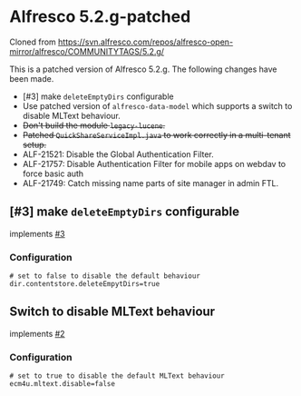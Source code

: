 # Alfresco 5.2.g-patched

Cloned from https://svn.alfresco.com/repos/alfresco-open-mirror/alfresco/COMMUNITYTAGS/5.2.g/

This is a patched version of Alfresco 5.2.g. The following changes have been made.

* [#3] make `deleteEmptyDirs` configurable
* Use patched version of `alfresco-data-model` which supports a switch to disable MLText behaviour.
* ~~Don't build the module `legacy-lucene`.~~
* ~~Patched `QuickShareServiceImpl.java` to work correctly in a multi-tenant setup.~~
* ALF-21521: Disable the Global Authentication Filter.
* ALF-21757: Disable Authentication Filter for mobile apps on webdav to force basic auth
* ALF-21749: Catch missing name parts of site manager in admin FTL.

## [#3] make `deleteEmptyDirs` configurable

implements [#3](https://github.com/ecm4u/alfresco-ce-repository/issues/3)

### Configuration

````properties
# set to false to disable the default behaviour
dir.contentstore.deleteEmpytDirs=true
````

## Switch to disable MLText behaviour

implements [#2](https://github.com/ecm4u/alfresco-ce-repository/issues/2)

### Configuration

````properties
# set to true to disable the default MLText behaviour
ecm4u.mltext.disable=false
````
